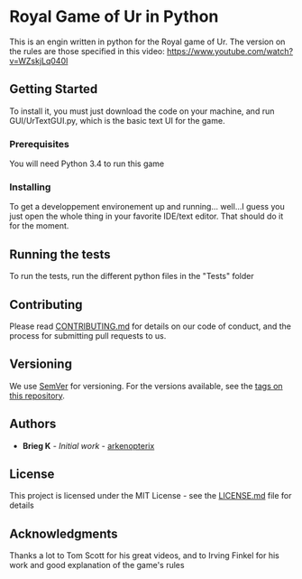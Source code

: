 # Royal Game of Ur in Python

This is an engin written in python for the Royal game of Ur. The version on the rules are those specified in this video: https://www.youtube.com/watch?v=WZskjLq040I

## Getting Started

To install it, you must just download the code on your machine, and run GUI/UrTextGUI.py, which is the basic text UI for the game.

### Prerequisites

You will need Python 3.4 to run this game

### Installing

To get a developpement environement up and running... well...I guess you just open the whole thing in your favorite IDE/text editor. That should do it for the moment.

## Running the tests

To run the tests, run the different python files in the "Tests" folder

## Contributing

Please read [CONTRIBUTING.md](https://gist.github.com/PurpleBooth/b24679402957c63ec426) for details on our code of conduct, and the process for submitting pull requests to us.

## Versioning

We use [SemVer](http://semver.org/) for versioning. For the versions available, see the [tags on this repository](https://github.com/your/project/tags).

## Authors

* **Brieg K** - *Initial work* - [arkenopterix](https://github.com/arkenopterix)


## License

This project is licensed under the MIT License - see the [LICENSE.md](LICENSE.md) file for details

## Acknowledgments

Thanks a lot to Tom Scott for his great videos, and to Irving Finkel for his work and good explanation of the game's rules